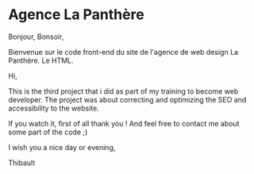 # Agence La Panthère

Bonjour, Bonsoir,

Bienvenue sur le code front-end du site de l'agence de web design La Panthère. Le HTML.

Hi,

This is the third project that i did as part of my training to become web developer.
The project was about correcting and optimizing the SEO and accessibility to the website.

If you watch it, first of all thank you ! And feel free to contact me about some part of the code ;)

I wish you a nice day or evening,

Thibault
